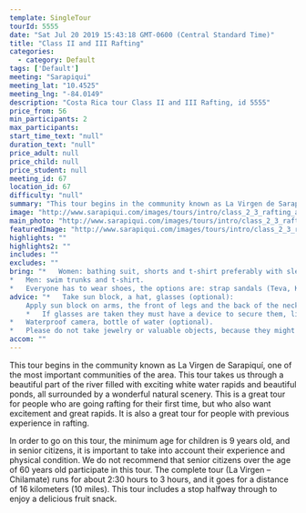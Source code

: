 ```yaml
---
template: SingleTour
tourId: 5555
date: "Sat Jul 20 2019 15:43:18 GMT-0600 (Central Standard Time)"
title: "Class II and III Rafting"
categories: 
  - category: Default
tags: ['Default']
meeting: "Sarapiqui"
meeting_lat: "10.4525"
meeting_lng: "-84.0149"
description: "Costa Rica tour Class II and III Rafting, id 5555"
price_from: 56
min_participants: 2
max_participants: 
start_time_text: "null"
duration_text: "null"
price_adult: null
price_child: null
price_student: null
meeting_id: 67
location_id: 67
difficulty: "null"
summary: "This tour begins in the community known as La Virgen de Sarapiquí, one of the most important communities of the area. This tour takes us through a beautiful part of the river filled with exciting white water rapids and beautiful ponds, all surrounded by a wonderful natural scenery."
image: "http://www.sarapiqui.com/images/tours/intro/class_2_3_rafting_aventuras_sarapiqui_intro.png"
main_photo: "http://www.sarapiqui.com/images/tours/intro/class_2_3_rafting_aventuras_sarapiqui_intro.png"
featuredImage: "http://www.sarapiqui.com/images/tours/intro/class_2_3_rafting_aventuras_sarapiqui_intro.png"
highlights: ""
highlights2: ""
includes: ""
excludes: ""
bring: "*   Women: bathing suit, shorts and t-shirt preferably with sleeves to protect them from the sun.
*   Men: swim trunks and t-shirt.
*   Everyone has to wear shoes, the options are: strap sandals (Teva, Keen); water shoes or tennis shoes (NEVER flip flops or sandals without a back)."
advice: "*   Take sun block, a hat, glasses (optional):
    Apply sun block on arms, the front of legs and the back of the neck moderately.  Don not apply sun block on the back of legs because when in contact with water it will become very slippery and will increase the chances of falling out of the raft; nor on the forehead because when in contact with water it may drip onto eyes causing irritation.*   If wanted, you may bring a hat to wear under the helmet.
    *   If glasses are taken they must have a device to secure them, like a strap.
*   Waterproof camera, bottle of water (optional).
*   Please do not take jewelry or valuable objects, because they might get lost in the river."
accom: ""
---
```

This tour begins in the community known as La Virgen de Sarapiquí, one of the most important communities of the area. This tour takes us through a beautiful part of the river filled with exciting white water rapids and beautiful ponds, all surrounded by a wonderful natural scenery. This is a great tour for people who are going rafting for their first time, but who also want excitement and great rapids. It is also a great tour for people with previous experience in rafting.

In order to go on this tour, the minimum age for children is 9 years old, and in senior citizens, it is important to take into account their experience and physical condition. We do not recommend that senior citizens over the age of 60 years old participate in this tour. The complete tour (La Virgen – Chilamate) runs for about 2:30 hours to 3 hours, and it goes for a distance of 16 kilometers (10 miles). This tour includes a stop halfway through to enjoy a delicious fruit snack.
